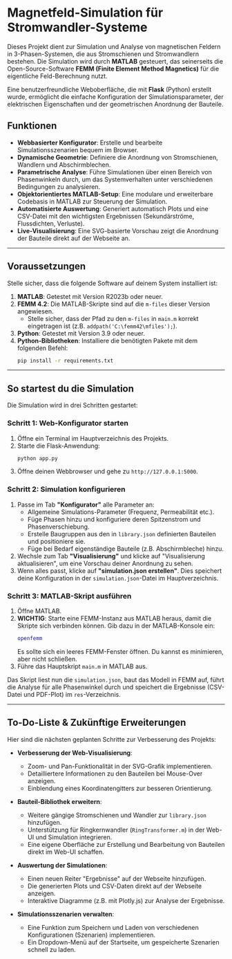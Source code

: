# Magnetfeld-Simulation für Stromwandler-Systeme

Dieses Projekt dient zur Simulation und Analyse von magnetischen Feldern in 3-Phasen-Systemen, die aus Stromschienen und Stromwandlern bestehen. Die Simulation wird durch **MATLAB** gesteuert, das seinerseits die Open-Source-Software **FEMM (Finite Element Method Magnetics)** für die eigentliche Feld-Berechnung nutzt.

Eine benutzerfreundliche Weboberfläche, die mit **Flask** (Python) erstellt wurde, ermöglicht die einfache Konfiguration der Simulationsparameter, der elektrischen Eigenschaften und der geometrischen Anordnung der Bauteile.

## Funktionen

- **Webbasierter Konfigurator**: Erstelle und bearbeite Simulationsszenarien bequem im Browser.
- **Dynamische Geometrie**: Definiere die Anordnung von Stromschienen, Wandlern und Abschirmblechen.
- **Parametrische Analyse**: Führe Simulationen über einen Bereich von Phasenwinkeln durch, um das Systemverhalten unter verschiedenen Bedingungen zu analysieren.
- **Objektorientiertes MATLAB-Setup**: Eine modulare und erweiterbare Codebasis in MATLAB zur Steuerung der Simulation.
- **Automatisierte Auswertung**: Generiert automatisch Plots und eine CSV-Datei mit den wichtigsten Ergebnissen (Sekundärströme, Flussdichten, Verluste).
- **Live-Visualisierung**: Eine SVG-basierte Vorschau zeigt die Anordnung der Bauteile direkt auf der Webseite an.

---

## Voraussetzungen

Stelle sicher, dass die folgende Software auf deinem System installiert ist:

1.  **MATLAB**: Getestet mit Version R2023b oder neuer.
2.  **FEMM 4.2**: Die MATLAB-Skripte sind auf die `m-files` dieser Version angewiesen.
    - Stelle sicher, dass der Pfad zu den `m-files` in `main.m` korrekt eingetragen ist (z.B. `addpath('C:\femm42\mfiles');`).
3.  **Python**: Getestet mit Version 3.9 oder neuer.
4.  **Python-Bibliotheken**: Installiere die benötigten Pakete mit dem folgenden Befehl:
    ```bash
    pip install -r requirements.txt
    ```

---

## So startest du die Simulation

Die Simulation wird in drei Schritten gestartet:

### Schritt 1: Web-Konfigurator starten

1.  Öffne ein Terminal im Hauptverzeichnis des Projekts.
2.  Starte die Flask-Anwendung:
    ```bash
    python app.py
    ```
3.  Öffne deinen Webbrowser und gehe zu `http://127.0.0.1:5000`.

### Schritt 2: Simulation konfigurieren

1.  Passe im Tab **"Konfigurator"** alle Parameter an:
    - Allgemeine Simulations-Parameter (Frequenz, Permeabilität etc.).
    - Füge Phasen hinzu und konfiguriere deren Spitzenstrom und Phasenverschiebung.
    - Erstelle Baugruppen aus den in `library.json` definierten Bauteilen und positioniere sie.
    - Füge bei Bedarf eigenständige Bauteile (z.B. Abschirmbleche) hinzu.
2.  Wechsle zum Tab **"Visualisierung"** und klicke auf "Visualisierung aktualisieren", um eine Vorschau deiner Anordnung zu sehen.
3.  Wenn alles passt, klicke auf **"simulation.json erstellen"**. Dies speichert deine Konfiguration in der `simulation.json`-Datei im Hauptverzeichnis.

### Schritt 3: MATLAB-Skript ausführen

1.  Öffne MATLAB.
2.  **WICHTIG**: Starte eine FEMM-Instanz aus MATLAB heraus, damit die Skripte sich verbinden können. Gib dazu in der MATLAB-Konsole ein:
    ```matlab
    openfemm
    ```
    Es sollte sich ein leeres FEMM-Fenster öffnen. Du kannst es minimieren, aber nicht schließen.
3.  Führe das Hauptskript `main.m` in MATLAB aus.

Das Skript liest nun die `simulation.json`, baut das Modell in FEMM auf, führt die Analyse für alle Phasenwinkel durch und speichert die Ergebnisse (CSV-Datei und PDF-Plot) im `res`-Verzeichnis.

---

## To-Do-Liste & Zukünftige Erweiterungen

Hier sind die nächsten geplanten Schritte zur Verbesserung des Projekts:

- **Verbesserung der Web-Visualisierung**:

  - Zoom- und Pan-Funktionalität in der SVG-Grafik implementieren.
  - Detailliertere Informationen zu den Bauteilen bei Mouse-Over anzeigen.
  - Einblendung eines Koordinatengitters zur besseren Orientierung.

- **Bauteil-Bibliothek erweitern**:

  - Weitere gängige Stromschienen und Wandler zur `library.json` hinzufügen.
  - Unterstützung für Ringkernwandler (`RingTransformer.m`) in der Web-UI und Simulation integrieren.
  - Eine eigene Oberfläche zur Erstellung und Bearbeitung von Bauteilen direkt im Web-UI schaffen.

- **Auswertung der Simulationen**:

  - Einen neuen Reiter "Ergebnisse" auf der Webseite hinzufügen.
  - Die generierten Plots und CSV-Daten direkt auf der Webseite anzeigen.
  - Interaktive Diagramme (z.B. mit Plotly.js) zur Analyse der Ergebnisse.

- **Simulationsszenarien verwalten**:

  - Eine Funktion zum Speichern und Laden von verschiedenen Konfigurationen (Szenarien) implementieren.
  - Ein Dropdown-Menü auf der Startseite, um gespeicherte Szenarien schnell zu laden.

